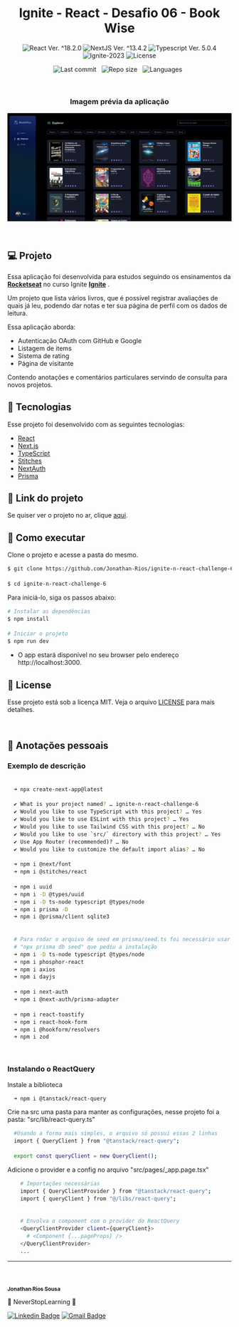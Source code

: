 <h1 align="center">Ignite - React - Desafio 06 - Book Wise</h1>

<p align="center">
  <img 
    src="https://img.shields.io/badge/React-%5E18.2.6-blue" 
    alt="React Ver. ^18.2.0"
  />
   <img 
    src="https://img.shields.io/badge/NextJS-%5E13.4.2-black" 
    alt="NextJS Ver. ^13.4.2"
  />
  <img 
    src="https://img.shields.io/badge/Typescript-%5E5.0.4-blue"
    alt="Typescript Ver. 5.0.4" 
  />
  <img
    src="https://img.shields.io/badge/Ignite-2023-green" 
    alt="Ignite-2023"
  />
  <img 
    alt="License"
    src="https://img.shields.io/static/v1?label=license&message=MIT&color=E51C44&labelColor=0A1033"
  />
</p>

<div align="center">

  ![Last commit](https://img.shields.io/github/last-commit/Jonathan-Rios/ignite-n-react-challenge-6?color=4DA1CD 'Last commit') &nbsp;
  ![Repo size](https://img.shields.io/github/repo-size/Jonathan-Rios/ignite-n-react-challenge-6?color=4DA1CD 'Repo size') &nbsp;
  ![Languages](https://img.shields.io/github/languages/count/Jonathan-Rios/ignite-n-react-challenge-6?color=4DA1CD 'Languages') &nbsp;

</div>

<br>

<h3 align="center">Imagem prévia da aplicação</h3>

![cover](.github/project-preview.png?style=flat)

<br>

## 💻 Projeto
Essa aplicação foi desenvolvida para estudos seguindo os ensinamentos da **[Rocketseat](https://www.rocketseat.com.br/)** no curso Ignite **[Ignite](https://www.rocketseat.com.br/ignite)** .

Um projeto que lista vários livros, que é possível registrar avaliações de quais já leu, podendo dar notas e ter sua página de perfil com os dados de leitura.

Essa aplicação aborda:
- Autenticação OAuth com GitHub e Google
- Listagem de items
- Sistema de rating
- Página de visitante

Contendo anotações e comentários particulares servindo de consulta para novos projetos.

## 🧪 Tecnologias

Esse projeto foi desenvolvido com as seguintes tecnologias:

- [React](https://reactjs.org)
- [Next.js](https://nextjs.org/)
- [TypeScript](https://www.typescriptlang.org/)
- [Stitches](https://stitches.dev/)
- [NextAuth](https://next-auth.js.org/)
- [Prisma](https://www.prisma.io/)


## 🔗 Link do projeto
Se quiser ver o projeto no ar, clique [aqui](https://book-wise-one.vercel.app/).

## 🚀 Como executar

Clone o projeto e acesse a pasta do mesmo.

```bash
$ git clone https://github.com/Jonathan-Rios/ignite-n-react-challenge-6.git

$ cd ignite-n-react-challenge-6
```

Para iniciá-lo, siga os passos abaixo:
```bash
# Instalar as dependências
$ npm install

# Iniciar o projeto
$ npm run dev
```
- O app estará disponível no seu browser pelo endereço http://localhost:3000.
 

## 📝 License

Esse projeto está sob a licença MIT. Veja o arquivo [LICENSE](./LICENSE.md) para mais detalhes.

<br />




## 📓 Anotações pessoais

<h3>Exemplo de descrição </h3>

```bash
 
  ➜ npx create-next-app@latest       

  ✔ What is your project named? … ignite-n-react-challenge-6
  ✔ Would you like to use TypeScript with this project? … Yes
  ✔ Would you like to use ESLint with this project? … Yes
  ✔ Would you like to use Tailwind CSS with this project? … No
  ✔ Would you like to use `src/` directory with this project? … Yes
  ✔ Use App Router (recommended)? … No
  ✔ Would you like to customize the default import alias? … No

  ➜ npm i @next/font 
  ➜ npm i @stitches/react

  ➜ npm i uuid
  ➜ npm i -D @types/uuid
  ➜ npm i -D ts-node typescript @types/node
  ➜ npm i prisma -D
  ➜ npm i @prisma/client sqlite3


  # Para rodar o arquivo de seed em prisma/seed.ts foi necessário usar o comando 
  # "npx prisma db seed" que pediu a instalação
  ➜ npm i -D ts-node typescript @types/node
  ➜ npm i phosphor-react
  ➜ npm i axios
  ➜ npm i dayjs
  
  ➜ npm i next-auth
  ➜ npm i @next-auth/prisma-adapter

  ➜ npm i react-toastify
  ➜ npm i react-hook-form 
  ➜ npm i @hookform/resolvers 
  ➜ npm i zod
```


<br />

<h3>Instalando o ReactQuery </h3>

Instale a biblioteca

```bash
  ➜ npm i @tanstack/react-query
```

Crie na src uma pasta para manter as configurações, nesse projeto foi a pasta: "src/lib/react-query.ts"

```bash
  #Usando a forma mais simples, o arquivo só possui essas 2 linhas
  import { QueryClient } from "@tanstack/react-query";

  export const queryClient = new QueryClient();
```

Adicione o provider e a config no arquivo "src/pages/_app.page.tsx"

```bash
    # Importações necessárias
    import { QueryClientProvider } from "@tanstack/react-query";
    import { queryClient } from "@/libs/react-query";


    # Envolva o component com o provider do ReactQuery
    <QueryClientProvider client={queryClient}>
      # <Component {...pageProps} />
    </QueryClientProvider>
    ...
```

---
<br />

<a href="https://github.com/Jonathan-Rios">
 <img src="https://github.com/Jonathan-Rios.png" width="100px;" alt="" style="border-radius:50%" />
 <br />
 <sub><b>Jonathan Rios Sousa</b></sub></a>

💠 NeverStopLearning 💠
 

[![Linkedin Badge](https://img.shields.io/badge/-Jonathan-blue?style=flat-square&logo=Linkedin&logoColor=white&link=https://www.linkedin.com/in/jonathan-rios-sousa-19b3431b6/)](https://www.linkedin.com/in/jonathan-rios-sousa-19b3431b6/) 
[![Gmail Badge](https://img.shields.io/badge/-jonathan.riosousa@gmail.com-c14438?style=flat-square&logo=Gmail&logoColor=white&link=mailto:jonathan.riosousa@gmail.com)](mailto:jonathan.riosousa@gmail.com)